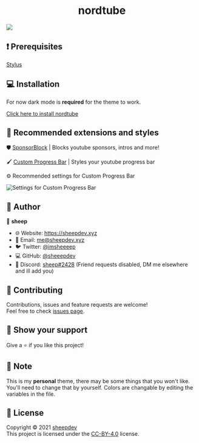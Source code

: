<h1 align="center">nordtube</h1>

  <img src="https://socialify.git.ci/sheeepdev/nordtube/image?description=1&descriptionEditable=is%20a%20youtube%20theme%20based%20on%20the%20nord%20color%20scheme%20%F0%9F%8E%A8&font=Raleway&language=1&logo=https%3A%2F%2Fexternal-content.duckduckgo.com%2Fiu%2F%3Fu%3Dhttp%253A%252F%252Ficons.iconarchive.com%252Ficons%252Fdakirby309%252Fsimply-styled%252F128%252FYouTube-icon.png%26f%3D1%26nofb%3D1&pattern=Plus&theme=Dark" />


## ❗ Prerequisites
[Stylus](https://github.com/openstyles/stylus)

## 💻 Installation

For now dark mode is **required** for the theme to work.

[Click here to install nordtube](https://github.com/sheeepdev/nordtube/raw/main/nordtube.user.css)


## 🎨 Recommended extensions and styles


🛡️ [SponsorBlock](https://sponsor.ajay.app/) | Blocks youtube sponsors, intros and more!

🖌️ [Custom Progress Bar](https://33kk.github.io/uso-archive/?style=95280) | Styles your youtube progress bar

⚙️ Recommended settings for Custom Progress Bar

![Settings for Custom Progress Bar](./img/settings.png)


## 👤 Author

🐏 **sheep**

* 🌐 Website: https://sheepdev.xyz
* 📧 Email: [me@sheepdev.xyz](mailto:me@sheepdev.xyz)
* 🐦 Twitter: [@imsheeeep](https://twitter.com/imsheeeep)
* 💻 GitHub: [@sheeepdev](https://github.com/sheeepdev)
* 💬 Discord: [sheep#2428](https://discord.com/users/429303151598895106) (Friend requests disabled, DM me elsewhere and ill add you)

## 🤝 Contributing

Contributions, issues and feature requests are welcome!<br />Feel free to check [issues page](https://github.com/sheeepdev/nordtube/issues). 

## 🌟 Show your support

Give a ⭐️ if you like this project!

## 📝 Note

This is my **personal** theme, there may be some things that you won't like. You'll need to change that by yourself.
Colors are changable by editing the variables in the file.

## 📩 License

Copyright © 2021 [sheepdev](https://sheepdev.xyz/)<br />
This project is licensed under the [CC-BY-4.0](https://github.com/sheeepdev/nordtube/blob/main/LICENSE) license.
